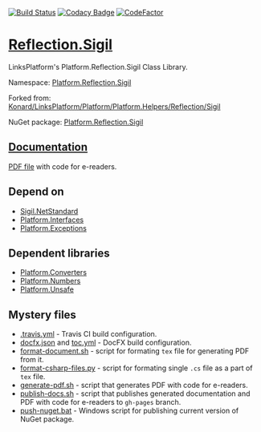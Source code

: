 [![Build Status](https://travis-ci.com/linksplatform/Reflection.Sigil.svg?branch=master)](https://travis-ci.com/linksplatform/Reflection.Sigil)
[![Codacy Badge](https://api.codacy.com/project/badge/Grade/d9b866d58eac428f859b2b61e3a41bb6)](https://app.codacy.com/app/drakonard/Reflection.Sigil?utm_source=github.com&utm_medium=referral&utm_content=linksplatform/Reflection.Sigil&utm_campaign=Badge_Grade_Dashboard)
[![CodeFactor](https://www.codefactor.io/repository/github/linksplatform/reflection.sigil/badge)](https://www.codefactor.io/repository/github/linksplatform/reflection.sigil)

# [Reflection.Sigil](https://github.com/linksplatform/Reflection.Sigil)

LinksPlatform's Platform.Reflection.Sigil Class Library.

Namespace: [Platform.Reflection.Sigil](https://linksplatform.github.io/Reflection.Sigil/api/Platform.Reflection.Sigil.html)

Forked from: [Konard/LinksPlatform/Platform/Platform.Helpers/Reflection/Sigil](https://github.com/Konard/LinksPlatform/tree/1e252a368372ded032c1f032468bb6f6cc73c8c3/Platform/Platform.Helpers/Reflection/Sigil)

NuGet package: [Platform.Reflection.Sigil](https://www.nuget.org/packages/Platform.Reflection.Sigil)

## [Documentation](https://linksplatform.github.io/Reflection.Sigil)
[PDF file](https://linksplatform.github.io/Reflection.Sigil/Platform.Reflection.Sigil.pdf) with code for e-readers.

## Depend on
* [Sigil.NetStandard](https://github.com/kevin-montrose/Sigil)
* [Platform.Interfaces](https://github.com/linksplatform/Interfaces)
* [Platform.Exceptions](https://github.com/linksplatform/Exceptions)

## Dependent libraries
* [Platform.Converters](https://github.com/linksplatform/Converters)
* [Platform.Numbers](https://github.com/linksplatform/Numbers)
* [Platform.Unsafe](https://github.com/linksplatform/Unsafe)

## Mystery files
* [.travis.yml](https://github.com/linksplatform/Reflection.Sigil/blob/master/.travis.yml) - Travis CI build configuration.
* [docfx.json](https://github.com/linksplatform/Reflection.Sigil/blob/master/docfx.json) and [toc.yml](https://github.com/linksplatform/Reflection.Sigil/blob/master/toc.yml) - DocFX build configuration.
* [format-document.sh](https://github.com/linksplatform/Reflection.Sigil/blob/master/format-document.sh) - script for formating `tex` file for generating PDF from it.
* [format-csharp-files.py](https://github.com/linksplatform/Reflection.Sigil/blob/master/format-csharp-files.py) - script for formating single `.cs` file as a part of `tex` file.
* [generate-pdf.sh](https://github.com/linksplatform/Reflection.Sigil/blob/master/generate-pdf.sh) - script that generates PDF with code for e-readers.
* [publish-docs.sh](https://github.com/linksplatform/Reflection.Sigil/blob/master/publish-docs.sh) - script that publishes generated documentation and PDF with code for e-readers to `gh-pages` branch.
* [push-nuget.bat](https://github.com/linksplatform/Reflection.Sigil/blob/master/push-nuget.bat) - Windows script for publishing current version of NuGet package.